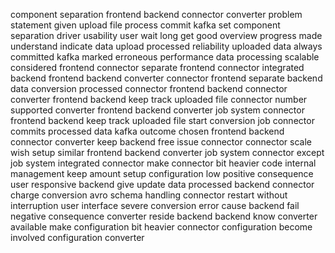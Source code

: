 component separation frontend backend connector converter problem statement given upload file process commit kafka set component separation driver usability user wait long get good overview progress made understand indicate data upload processed reliability uploaded data always committed kafka marked erroneous performance data processing scalable considered frontend connector separate frontend connector integrated backend frontend backend converter connector frontend separate backend data conversion processed connector frontend backend connector converter frontend backend keep track uploaded file connector number supported converter frontend backend converter job system connector frontend backend keep track uploaded file start conversion job connector commits processed data kafka outcome chosen frontend backend connector converter keep backend free issue connector connector scale wish setup similar frontend backend converter job system connector except job system integrated connector make connector bit heavier code internal management keep amount setup configuration low positive consequence user responsive backend give update data processed backend connector charge conversion avro schema handling connector restart without interruption user interface severe conversion error cause backend fail negative consequence converter reside backend backend know converter available make configuration bit heavier connector configuration become involved configuration converter